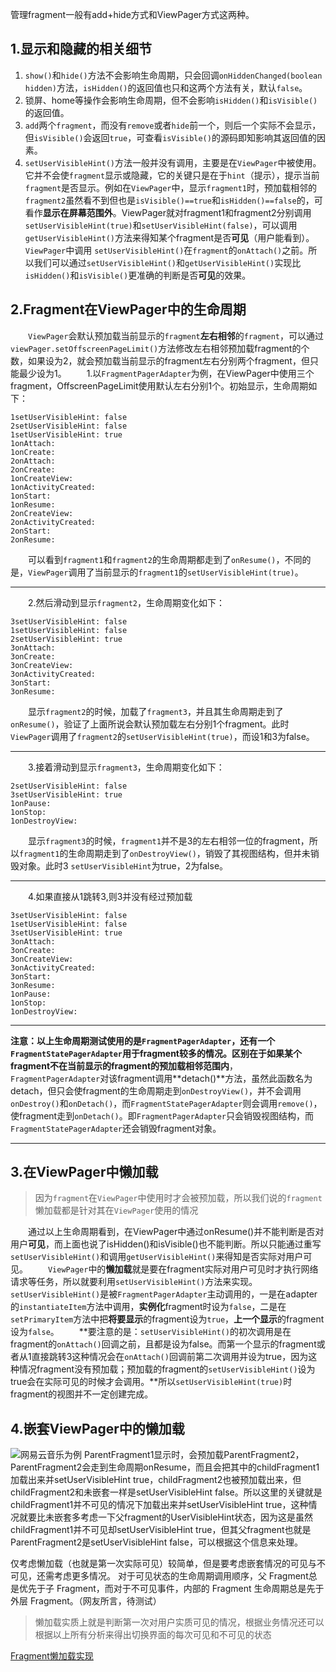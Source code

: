 管理fragment一般有add+hide方式和ViewPager方式这两种。
## 1.显示和隐藏的相关细节
1. `show()`和`hide()`方法不会影响生命周期，只会回调`onHiddenChanged(boolean hidden)`方法，`isHidden()`的返回值也只和这两个方法有关，默认`false`。
2. 锁屏、home等操作会影响生命周期，但不会影响`isHidden()`和`isVisible()`的返回值。
3. `add`两个`fragment`，而没有`remove`或者`hide`前一个，则后一个实际不会显示，但`isVisible()`会返回`true`，可查看`isVisible()`的源码即知影响其返回值的因素。
4. `setUserVisibleHint()`方法一般并没有调用，主要是在`ViewPager`中被使用。它并不会使`fragment`显示或隐藏，它的关键只是在于`hint`（提示），提示当前`fragment`是否显示。例如在`ViewPager`中，显示`fragment1`时，预加载相邻的`fragment2`虽然看不到但也是`isVisible()==true`和`isHidden()==false`的，可看作**显示在屏幕范围外**。ViewPager就对fragment1和fragment2分别调用`setUserVisibleHint(true)`和`setUserVisibleHint(false)`，可以调用`getUserVisibleHint()`方法来得知某个fragment是否**可见**（用户能看到）。`ViewPager`中调用 `setUserVisibleHint()`在`fragment`的`onAttach()`之前。所以我们可以通过`setUserVisibleHint()`和`getUserVisibleHint()`实现比`isHidden()`和`isVisible()`更准确的判断是否**可见**的效果。

## 2.Fragment在ViewPager中的生命周期
&emsp;&emsp;`ViewPager`会默认预加载当前显示的`fragment`**左右相邻**的`fragment`，可以通过`viewPager.setOffscreenPageLimit()`方法修改左右相邻预加载fragment的个数，如果设为2，就会预加载当前显示的fragment左右分别两个fragment，但只能最少设为1。
&emsp;&emsp;1.以`FragmentPagerAdapter`为例，在ViewPager中使用三个fragment，OffscreenPageLimit使用默认左右分别1个。初始显示，生命周期如下：
```
1setUserVisibleHint: false
2setUserVisibleHint: false
1setUserVisibleHint: true
1onAttach: 
1onCreate: 
2onAttach: 
2onCreate: 
1onCreateView: 
1onActivityCreated: 
1onStart: 
1onResume: 
2onCreateView:
2onActivityCreated: 
2onStart: 
2onResume: 
```
&emsp;&emsp;可以看到`fragment1`和`fragment2`的生命周期都走到了`onResume()`，不同的是，`ViewPager`调用了当前显示的`fragment1`的`setUserVisibleHint(true)`。
***********************************
&emsp;&emsp;2.然后滑动到显示`fragment2`，生命周期变化如下：
```
3setUserVisibleHint: false
1setUserVisibleHint: false
2setUserVisibleHint: true
3onAttach: 
3onCreate: 
3onCreateView: 
3onActivityCreated: 
3onStart: 
3onResume: 
```
&emsp;&emsp;显示`fragment2`的时候，加载了`fragment3`，并且其生命周期走到了`onResume()`，验证了上面所说会默认预加载左右分别1个fragment。此时`ViewPager`调用了`fragment2`的`setUserVisibleHint(true)`，而设1和3为false。
***********************************
&emsp;&emsp;3.接着滑动到显示`fragment3`，生命周期变化如下：
```
2setUserVisibleHint: false
3setUserVisibleHint: true
1onPause: 
1onStop: 
1onDestroyView: 
```
&emsp;&emsp;显示`fragment3`的时候，`fragment1`并不是3的左右相邻一位的fragment，所以`fragment1`的生命周期走到了`onDestroyView()`，销毁了其视图结构，但并未销毁对象。此时3 `setUserVisibleHint`为true，2为false。
**************************************
&emsp;&emsp;4.如果直接从1跳转3,则3并没有经过预加载
```
3setUserVisibleHint: false
1setUserVisibleHint: false
3setUserVisibleHint: true
3onAttach: 
3onCreate: 
3onCreateView:
3onActivityCreated: 
3onStart: 
3onResume: 
1onPause: 
1onStop: 
1onDestroyView: 
```
**************************************
**注意：**以上生命周期测试使用的是`FragmentPagerAdapter`，还有一个`FragmentStatePagerAdapter`用于fragment较多的情况。区别在于如果某个fragment不在当前显示的fragment的**预加载相邻范围内**，`FragmentPagerAdapter`对该fragment调用**detach()**方法，虽然此函数名为detach，但只会使fragment的生命周期走到`onDestroyView()`，并不会调用`onDestroy()`和`onDetach()`，而`FragmentStatePagerAdapter`则会调用`remove()`，使fragment走到`onDetach()`。即`FragmentPagerAdapter`只会销毁视图结构，而`FragmentStatePagerAdapter`还会销毁fragment对象。
**************************************
## 3.在ViewPager中懒加载
> 因为`fragment`在`ViewPager`中使用时才会被预加载，所以我们说的`fragment`懒加载都是针对其在`ViewPager`使用的情况

&emsp;&emsp;通过以上生命周期看到，在ViewPager中通过onResume()并不能判断是否对用户**可见**，而上面也说了isHidden()和isVisible()也不能判断。所以只能通过重写`setUserVisibleHint()`和调用`getUserVisibleHint()`来得知是否实际对用户可见。
&emsp;&emsp;`ViewPager`中的**懒加载**就是要在fragment实际对用户可见时才执行网络请求等任务，所以就要利用`setUserVisibleHint()`方法来实现。
&emsp;&emsp;`setUserVisibleHint()`是被`FragmentPagerAdapter`主动调用的，一是在adapter的`instantiateItem`方法中调用，**实例化**fragment时设为`false`，二是在`setPrimaryItem`方法中把**将要显示**的fragment设为`true`，**上一个显示**的fragment设为`false`。
&emsp;&emsp;**要注意的是：`setUserVisibleHint()`的初次调用是在fragment的`onAttach()`回调之前，且都是设为false。而第一个显示的fragment或者从1直接跳转3这种情况会在`onAttach()`回调前第二次调用并设为true，因为这种情况fragment没有预加载；预加载的fragment的`setUserVisibleHint()`设为true会在实际可见的时候才会调用。**所以`setUserVisibleHint(true)`时fragment的视图并不一定创建完成。

## 4.嵌套ViewPager中的懒加载
![网易云音乐为例](https://upload-images.jianshu.io/upload_images/3468445-2c31fa0d2a8d670e.jpg?imageMogr2/auto-orient/strip%7CimageView2/2/w/1240)
ParentFragment1显示时，会预加载ParentFragment2，ParentFragment2会走到生命周期onResume，而且会把其中的childFragment1加载出来并setUserVisibleHint true，childFragment2也被预加载出来，但childFragment2和未嵌套一样是setUserVisibleHint false。所以这里的关键就是childFragment1并不可见的情况下加载出来并setUserVisibleHint true，这种情况就要比未嵌套多考虑一下父fragment的UserVisibleHint状态，因为这是虽然childFragment1并不可见却setUserVisibleHint true，但其父fragment也就是ParentFragment2是setUserVisibleHint false，可以根据这个信息来处理。

仅考虑懒加载（也就是第一次实际可见）较简单，但是要考虑嵌套情况的可见与不可见，还需考虑更多情况。
对于可见状态的生命周期调用顺序，父 Fragment总是优先于子 Fragment，而对于不可见事件，内部的 Fragment 生命周期总是先于外层 Fragment。（网友所言，待测试）

> 懒加载实质上就是判断第一次对用户实质可见的情况，根据业务情况还可以根据以上所有分析来得出切换界面的每次可见和不可见的状态

[Fragment懒加载实现](https://juejin.im/post/5adcb0e36fb9a07aa7673fbc)